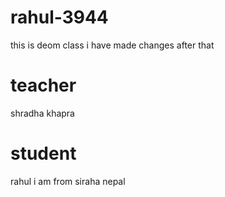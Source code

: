# rahul-3944
this is deom class
i have made changes after that
# teacher
shradha khapra
# student 
rahul
i am from siraha nepal